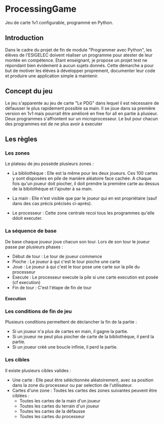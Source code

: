 # ProcessingGame

Jeu de carte 1v1 configurable, programmé en Python. 

## Introduction

Dans le cadre du projet de fin de module "Programmer avec Python", les élèves de l'ESIGELEC doivent réaliser un programme pour atester de leur montée en compétence. Etant enseignant, je propose un projet test ne répondant bien évidement à aucun sujets donnés. Cette démarche a pour but de motiver les élèves à développer proprement, documenter leur code et produire une application simple à maintenir.

## Concept du jeu
Le jeu s'apparente au jeu de carte "Le PDG" dans lequel il est nécessaire de défausser le plus rapidement possible sa main. Il se joue dans sa première version en 1v1 mais pourrait être amélioré en free for all en partie à plusieur. 
Deux programmes s'affrontent sur un microprocesseur. Le but pour chacun des programmes est de ne plus avoir à executer 

## Les règles


### Les zones
Le plateau de jeu possède plusieurs zones : 
- La bibliothèque : Elle est la même pour les deux joueurs. Ces 100 cartes y sont disposées en pile de manière aléatoire face cachée. A chaque fois qu'un joueur doit piocher, il doit prendre la première carte au dessus de la bibilothèque et l'ajouter à sa main.
- La main : Elle n'est visible que par le joueur qui en est propriétaire (sauf dans des cas précis précisés ci-après). 

- Le processeur : Cette zone centrale recoi tous les programmes qu'elle ddoit executer.


### La séquence de base

De base chaque joueur joue chacun son tour. Lors de son tour le joueur passe par plusieurs phases : 

- Début de tour : Le tour de joueur commence
- Pioche : Le joueur à qui c'est le tour pioche une carte
- Joue : Le joueur à qui c'est le tour pose une carte sur la pile du processeur
- Execute : Le processeur execute la pile si une carte execution est posée (cf execution)
- Fin de tour : C'est l'étape de fin de tour

#### Execution

#### 

### Les conditions de fin de jeu
Plusieurs conditions permettent de déclancher la fin de la partie : 
- Si un joueur n'a plus de cartes en main, il gagne la partie. 
- Si un joueur ne peut plus piocher de carte de la bibliothèque, il perd la partie.
- Si un joueur créé une boucle infinie, il perd la partie.

### Les cibles

Il existe plusieurs cibles valides : 
- Une carte : Elle peut être séléctionnée aléatoirement, avec sa position dans la zone du processeur ou par selection de l'utilisateur.
- Cartes d'une zone : Toutes les cartes des zones suivantes peuvent être ciblées :
    - Toutes les cartes de la main d'un joueur
    - Toutes les cartes du terrain d'un joueur
    - Toutes les cartes de la défausse
    - Toutes les cartes du processeur
